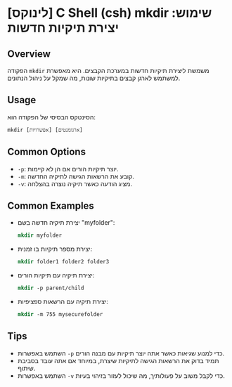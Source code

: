 # [לינוקס] C Shell (csh) mkdir שימוש: יצירת תיקיות חדשות

## Overview
הפקודה `mkdir` משמשת ליצירת תיקיות חדשות במערכת הקבצים. היא מאפשרת למשתמש לארגן קבצים בתיקיות שונות, מה שמקל על ניהול הנתונים.

## Usage
הסינטקס הבסיסי של הפקודה הוא:
```
mkdir [אפשרויות] [ארגומנטים]
```

## Common Options
- `-p`: יוצר תיקיות הורים אם הן לא קיימות.
- `-m`: קובע את הרשאות הגישה לתיקיה החדשה.
- `-v`: מציג הודעה כאשר תיקיה נוצרה בהצלחה.

## Common Examples
- יצירת תיקיה חדשה בשם "myfolder":
  ```csh
  mkdir myfolder
  ```

- יצירת מספר תיקיות בו זמנית:
  ```csh
  mkdir folder1 folder2 folder3
  ```

- יצירת תיקיה עם תיקיות הורים:
  ```csh
  mkdir -p parent/child
  ```

- יצירת תיקיה עם הרשאות ספציפיות:
  ```csh
  mkdir -m 755 mysecurefolder
  ```

## Tips
- השתמש באפשרות `-p` כדי למנוע שגיאות כאשר אתה יוצר תיקיות עם מבנה הורים.
- תמיד בדוק את הרשאות הגישה לתיקיות שיצרת, במיוחד אם אתה עובד בסביבת שיתוף.
- השתמש באפשרות `-v` כדי לקבל משוב על פעולותיך, מה שיכול לעזור בזיהוי בעיות.